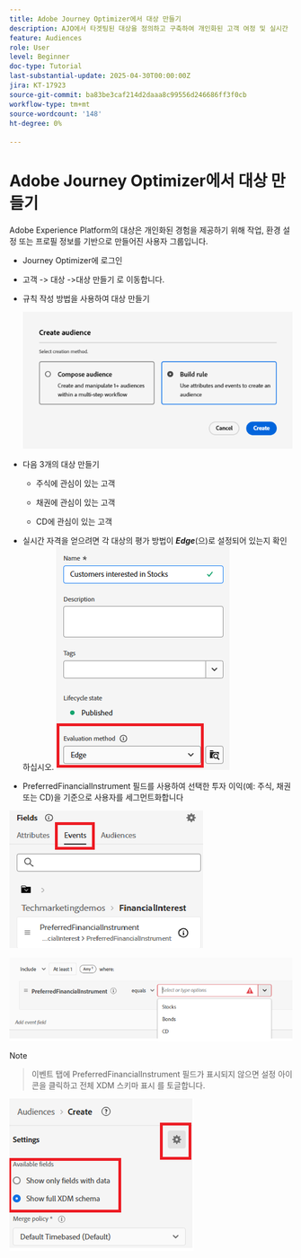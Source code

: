```yaml
---
title: Adobe Journey Optimizer에서 대상 만들기
description: AJO에서 타겟팅된 대상을 정의하고 구축하여 개인화된 고객 여정 및 실시간 의사 결정을 수행하는 방법을 알아봅니다
feature: Audiences
role: User
level: Beginner
doc-type: Tutorial
last-substantial-update: 2025-04-30T00:00:00Z
jira: KT-17923
source-git-commit: ba83be3caf214d2daaa8c99556d246686ff3f0cb
workflow-type: tm+mt
source-wordcount: '148'
ht-degree: 0%

---
```


# Adobe Journey Optimizer에서 대상 만들기


Adobe Experience Platform의 대상은 개인화된 경험을 제공하기 위해 작업, 환경 설정 또는 프로필 정보를 기반으로 만들어진 사용자 그룹입니다.

* Journey Optimizer에 로그인
* 고객 -> 대상 ->대상 만들기 로 이동합니다.
* 규칙 작성 방법을 사용하여 대상 만들기

  ![대상자](assets/rule-based-audience.png)

* 다음 3개의 대상 만들기

   * 주식에 관심이 있는 고객

   * 채권에 관심이 있는 고객

   * CD에 관심이 있는 고객


* 실시간 자격을 얻으려면 각 대상의 평가 방법이 _**Edge**_(으)로 설정되어 있는지 확인하십시오.
  ![edge-audience](assets/audience-edge.png)

* PreferredFinancialInstrument 필드를 사용하여 선택한 투자 이익(예: 주식, 채권 또는 CD)을 기준으로 사용자를 세그먼트화합니다

![이벤트](assets/event-attribute.png)

![PreferredFinancialInstrument](assets/stock-customers.png)




>[!NOTE]
>
>>이벤트 탭에 PreferredFinancialInstrument 필드가 표시되지 않으면 설정 아이콘을 클릭하고 전체 XDM 스키마 표시 를 토글합니다.



![toggle-full-xdm-schema](assets/show-custom-fields.png)


